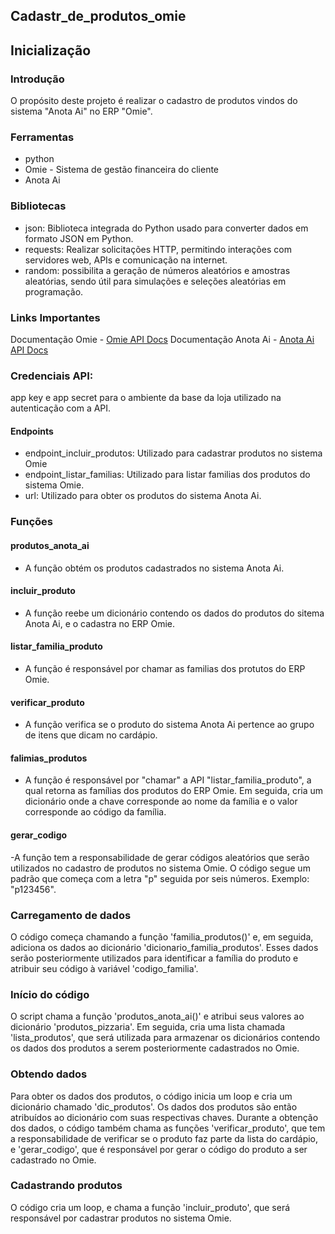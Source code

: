 ## Cadastr_de_produtos_omie

## Inicialização

### Introdução
O propósito deste projeto é realizar o cadastro de produtos vindos do sistema "Anota Ai" no ERP "Omie".

### Ferramentas
- python
- Omie - Sistema de gestão financeira do cliente
- Anota Ai

### Bibliotecas
- json: Biblioteca integrada do Python usado para converter dados em formato JSON em Python.
- requests: Realizar solicitações HTTP, permitindo interações com servidores web, APIs e comunicação na internet.
- random: possibilita a geração de números aleatórios e amostras aleatórias, sendo útil para simulações e seleções aleatórias em programação.

### Links Importantes
Documentação Omie - [Omie API Docs](https://developer.omie.com.br/service-list/)
Documentação Anota Ai - [Anota Ai API Docs](https://anota-ai.stoplight.io/docs/api-de-pedidos/ZG9jOjQxMzc1NTMy-introducao)

### Credenciais API:
app key e app secret para o ambiente da base da loja utilizado na autenticação com a API.

#### Endpoints
- endpoint_incluir_produtos: Utilizado para cadastrar produtos no sistema Omie
- endpoint_listar_familias: Utilizado para listar familias dos produtos do sistema Omie.
- url: Utilizado para obter os produtos do sistema Anota Ai.

### Funções
#### produtos_anota_ai
- A função obtém os produtos cadastrados no sistema Anota Ai.

#### incluir_produto
- A função reebe um dicionário contendo os dados do produtos do sitema Anota Ai, e o cadastra no ERP Omie. 

#### listar_familia_produto
- A função é responsável por chamar as familias dos protutos do ERP Omie.

#### verificar_produto
- A função verifica se o produto do sistema Anota Ai pertence ao grupo de itens que dicam no cardápio.

#### falimias_produtos
- A função é responsável por "chamar" a API "listar_familia_produto", a qual retorna as famílias dos produtos do ERP Omie. Em seguida, cria um dicionário onde a chave corresponde ao nome da família e o valor corresponde ao código da família.

#### gerar_codigo
-A função tem a responsabilidade de gerar códigos aleatórios que serão utilizados no cadastro de produtos no sistema Omie. O código segue um padrão que começa com a letra "p" seguida por seis números. Exemplo: "p123456".

### Carregamento de dados
O código começa chamando a função 'familia_produtos()' e, em seguida, adiciona os dados ao dicionário 'dicionario_familia_produtos'. Esses dados serão posteriormente utilizados para identificar a família do produto e atribuir seu código à variável 'codigo_familia'.

### Início do código
O script chama a função 'produtos_anota_ai()' e atribui seus valores ao dicionário 'produtos_pizzaria'. Em seguida, cria uma lista chamada 'lista_produtos', que será utilizada para armazenar os dicionários contendo os dados dos produtos a serem posteriormente cadastrados no Omie.

### Obtendo dados
Para obter os dados dos produtos, o código inicia um loop e cria um dicionário chamado 'dic_produtos'. Os dados dos produtos são então atribuídos ao dicionário com suas respectivas chaves. Durante a obtenção dos dados, o código também chama as funções 'verificar_produto', que tem a responsabilidade de verificar se o produto faz parte da lista do cardápio, e 'gerar_codigo', que é responsável por gerar o código do produto a ser cadastrado no Omie.

### Cadastrando produtos
O código cria um loop, e chama a função 'incluir_produto', que será responsável por cadastrar produtos no sistema Omie.

